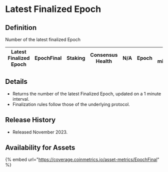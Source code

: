 # Latest Finalized Epoch

## Definition

Number of the latest finalized Epoch

| Latest Finalized Epoch | EpochFinal | Staking | Consensus Health | N/A | Epoch | 1 minute |
| ---------------------- | ---------- | ------- | ---------------- | --- | ----- | -------- |

## Details

* Returns the number of the latest Finalized Epoch, updated on a 1 minute interval.
* Finalization rules follow those of the underlying protocol.

## Release History

* Released November 2023.

## Availability for Assets

{% embed url="https://coverage.coinmetrics.io/asset-metrics/EpochFinal" %}
